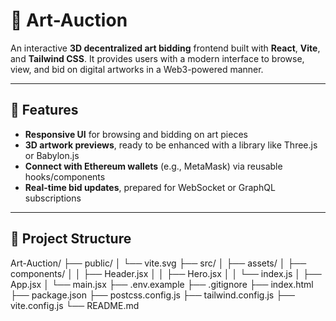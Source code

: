 # 🎨 Art-Auction 

An interactive **3D decentralized art bidding** frontend built with **React**, **Vite**, and **Tailwind CSS**. It provides users with a modern interface to browse, view, and bid on digital artworks in a Web3-powered manner.

---

## 🚀 Features

- **Responsive UI** for browsing and bidding on art pieces
- **3D artwork previews**, ready to be enhanced with a library like Three.js or Babylon.js
- **Connect with Ethereum wallets** (e.g., MetaMask) via reusable hooks/components
- **Real-time bid updates**, prepared for WebSocket or GraphQL subscriptions

---

## 📁 Project Structure

Art-Auction/
├── public/
│   └── vite.svg
├── src/
│   ├── assets/
│   ├── components/
│   │   ├── Header.jsx
│   │   ├── Hero.jsx
│   │   └── index.js
│   ├── App.jsx
│   └── main.jsx
├── .env.example
├── .gitignore
├── index.html
├── package.json
├── postcss.config.js
├── tailwind.config.js
├── vite.config.js
└── README.md




